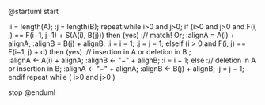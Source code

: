 @startuml
start

:i = length(A);
:j = length(B);
repeat:while i>0 and j>0;
  if (i>0 and j>0 and F(i, j) == F(i−1, j−1) + S(A(i), B(j))) then (yes)
        :// match! Or;
        :alignA = A(i) + alignA;
        :alignB = B(j) + alignB;
        :i = i − 1;
        :j = j − 1;
    elseif (i > 0 and F(i, j) == F(i−1, j) + d) then (yes)
        :// insertion in A or deletion in B ;       
        :alignA ← A(i) + alignA;
        :alignB ← "−" + alignB;
        :i = i − 1;
    else
        :// deletion in A or insertion in B;
        :alignA ← "−" + alignA;
        :alignB ← B(j) + alignB;
        :j = j − 1;
   endif
repeat while ( i>0 and j>0 )

stop
@enduml
